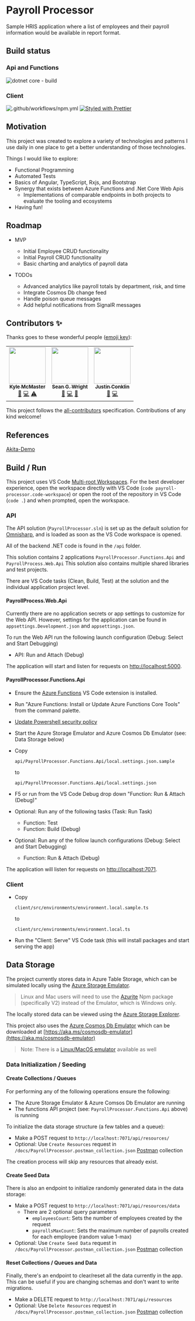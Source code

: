 # Payroll Processor

Sample HRIS application where a list of employees and their payroll information would be available in report format.

## Build status

### Api and Functions

![dotnet core - build](https://github.com/KyleMcMaster/payroll-processor/.github/workflows/dotnetcore.yml/badge.svg)

### Client

![.github/workflows/npm.yml](https://github.com/KyleMcMaster/payroll-processor/workflows/.github/workflows/npm.yml/badge.svg)
[![Styled with Prettier](https://img.shields.io/badge/code_style-prettier-ff69b4.svg)](https://prettier.io)

## Motivation

This project was created to explore a variety of technologies and patterns I use daily in one place to get a better understanding of those technologies.

Things I would like to explore:

- Functional Programming
- Automated Tests
- Basics of Angular, TypeScript, Rxjs, and Bootstrap
- Synergy that exists between Azure Functions and .Net Core Web Apis
  - Implementations of comparable endpoints in both projects to evaluate the tooling and ecosystems
- Having fun!

## Roadmap

- MVP

  - Initial Employee CRUD functionality
  - Initial Payroll CRUD functionality
  - Basic charting and analytics of payroll data

- TODOs

  - Advanced analytics like payroll totals by department, risk, and time
  - Integrate Cosmos Db change feed
  - Handle poison queue messages
  - Add helpful notifications from SignalR messages

## Contributors ✨

Thanks goes to these wonderful people ([emoji key](https://allcontributors.org/docs/en/emoji-key)):

<!-- ALL-CONTRIBUTORS-LIST:START - Do not remove or modify this section -->
<!-- prettier-ignore-start -->
<!-- markdownlint-disable -->
<table>
  <tr>
    <td align="center"><a href="https://github.com/KyleMcMaster"><img src="https://avatars1.githubusercontent.com/u/11415127?v=4" width="100px;" alt=""/><br /><sub><b>Kyle McMaster</b></sub></a><br /><a href="#design-KyleMcMaster" title="Design">🎨</a> <a href="https://github.com/KyleMcMaster/payroll-processor/commits?author=KyleMcMaster" title="Code">💻</a> <a href="https://github.com/KyleMcMaster/payroll-processor/commits?author=KyleMcMaster" title="Tests">⚠️</a></td>
    <td align="center"><a href="https://www.seangwright.me"><img src="https://avatars3.githubusercontent.com/u/1382768?v=4" width="100px;" alt=""/><br /><sub><b>Sean G. Wright</b></sub></a><br /><a href="#design-seangwright" title="Design">🎨</a> <a href="https://github.com/KyleMcMaster/payroll-processor/commits?author=seangwright" title="Code">💻</a> <a href="https://github.com/KyleMcMaster/payroll-processor/pulls?q=is%3Apr+reviewed-by%3Aseangwright" title="Reviewed Pull Requests">👀</a></td>
    <td align="center"><a href="https://conklin.dev"><img src="https://avatars2.githubusercontent.com/u/2951907?v=4" width="100px;" alt=""/><br /><sub><b>Justin Conklin</b></sub></a><br /><a href="https://github.com/KyleMcMaster/payroll-processor/pulls?q=is%3Apr+reviewed-by%3Aeyev" title="Reviewed Pull Requests">👀</a> <a href="https://github.com/KyleMcMaster/payroll-processor/commits?author=eyev" title="Code">💻</a></td>
  </tr>
</table>

<!-- markdownlint-enable -->
<!-- prettier-ignore-end -->

<!-- ALL-CONTRIBUTORS-LIST:END -->

This project follows the [all-contributors](https://github.com/all-contributors/all-contributors) specification. Contributions of any kind welcome!

## References

[Akita-Demo](https://github.com/seangwright/akita-demo)

## Build / Run

This project uses VS Code [Multi-root Workspaces](https://code.visualstudio.com/docs/editor/multi-root-workspaces).
For the best developer experience, open the workspace directly with VS Code (`code payroll-processor.code-workspace`)
or open the root of the repository in VS Code (`code .`) and when prompted, open the workspace.

### API

The API solution (`PayrollProcessor.sln`) is set up as the default solution
for [Omnisharp](https://github.com/OmniSharp/omnisharp-vscode), and is loaded as soon as the
VS Code workspace is opened.

All of the backend .NET code is found in the `/api` folder.

This solution contains 2 applications `PayrollProcessor.Functions.Api` and `PayrollProcess.Web.Api`
This solution also contains multiple shared libraries and test projects.

There are VS Code tasks (Clean, Build, Test) at the solution and the individual application project level.

#### PayrollProcess.Web.Api

Currently there are no application secrets or app settings to customize for the Web API.
However, settings for the application can be found in `appsettings.Development.json` and `appsettings.json`.

To run the Web API run the following launch configuration (Debug: Select and Start Debugging)

- API: Run and Attach (Debug)

The application will start and listen for requests on [http://localhost:5000](http://localhost:5000).

#### PayrollProcessor.Functions.Api

- Ensure the [Azure Functions](https://marketplace.visualstudio.com/items?itemName=ms-azuretools.vscode-azurefunctions)
  VS Code extension is installed.

- Run "Azure Functions: Install or Update Azure Functions Core Tools" from the command palette.

- [Update Powershell security policy](https://github.com/Azure/azure-functions-core-tools/issues/1821#issuecomment-586925919)

- Start the Azure Storage Emulator and Azure Cosmos Db Emulator (see: Data Storage below)

- Copy

  `api/PayrollProcessor.Functions.Api/local.settings.json.sample`

  to

  `api/PayrollProcessor.Functions.Api/local.settings.json`

- F5 or run from the VS Code Debug drop down "Function: Run & Attach (Debug)"

- Optional: Run any of the following tasks (Task: Run Task)

  - Function: Test
  - Function: Build (Debug)

- Optional: Run any of the follow launch configurations (Debug: Select and Start Debugging)

  - Function: Run & Attach (Debug)

The application will listen for requests on [http://localhost:7071](http://localhost:7071).

### Client

- Copy

  `client/src/environments/environment.local.sample.ts`

  to

  `client/src/environments/environment.local.ts`

- Run the "Client: Serve" VS Code task (this will install packages and start serving the app)

## Data Storage

The project currently stores data in Azure Table Storage, which can be simulated locally using the [Azure Storage Emulator](https://docs.microsoft.com/en-us/azure/storage/common/storage-use-emulator).

> Linux and Mac users will need to use the [Azurite](https://github.com/azure/azurite) Npm package (specifically V2) instead of the Emulator,
> which is Windows only.

The locally stored data can be viewed using the [Azure Storage Explorer](https://azure.microsoft.com/en-us/features/storage-explorer/).

This project also uses the [Azure Cosmos Db Emulator](https://docs.microsoft.com/en-us/azure/cosmos-db/local-emulator)
which can be downloaded at [https://aka.ms/cosmosdb-emulator](https://aka.ms/cosmosdb-emulator)

> Note: There is a [Linux/MacOS emulator](https://github.com/zeit/cosmosdb-server) available as well

### Data Initialization / Seeding

#### Create Collections / Queues

For performing any of the following operations ensure the following:

- The Azure Storage Emulator & Azure Comsos Db Emulator are running
- The functions API project (see: `PayrollProcessor.Functions.Api` above) is running

To initialize the data storage structure (a few tables and a queue):

- Make a POST request to `http://localhost:7071/api/resources/`
- Optional: Use `Create Resources` request in `/docs/PayrollProcessor.postman_collection.json` [Postman](https://www.postman.com/) collection

The creation process will skip any resources that already exist.

#### Create Seed Data

There is also an endpoint to initialize randomly generated data in the data storage:

- Make a POST request to `http://localhost:7071/api/resources/data`
  - There are 2 optional query parameters
    - `employeesCount`: Sets the number of employees created by the request
    - `payrollsMaxCount`: Sets the maximum number of payrolls created for each employee (random value 1-max)
- Optional: Use `Create Seed Data` request in `/docs/PayrollProcessor.postman_collection.json` [Postman](https://www.postman.com/) collection

#### Reset Collections / Queues and Data

Finally, there's an endpoint to clear/reset all the data currently in the app.
This can be useful if you are changing schemas and don't want to write migrations.

- Make a DELETE request to `http://localhost:7071/api/resources`
- Optional: Use `Delete Resources` request in `/docs/PayrollProcessor.postman_collection.json` [Postman](https://www.postman.com/) collection
